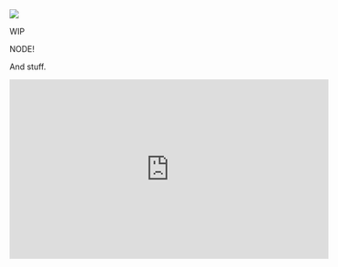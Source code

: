 <img class="toprightimg" src="http://pex2.com/stuff/nodejs_icon.png"/>

WIP

NODE!

And stuff.

<iframe width="560" height="315" src="https://www.youtube.com/embed/0RYETb9YVrk" frameborder="0" allowfullscreen></iframe>